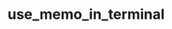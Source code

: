 # use_memo_in_terminal

<!-- 

使用方法
python run.py save
引数がない場合はreadモード

角シェル設定にaliasとして登録しておくことをお勧め

-->